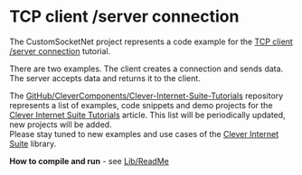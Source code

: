 # TCP client /server connection

The CustomSocketNet project represents a code example for the [TCP client /server connection](https://www.clevercomponents.com/portal/kb/a66/tcp-client-server-connection.aspx) tutorial.   

There are two examples. The client creates a connection and sends data. The server accepts data and returns it to the client.   

The [GitHub/CleverComponents/Clever-Internet-Suite-Tutorials](https://github.com/CleverComponents/Clever-Internet-Suite-Tutorials) repository represents a list of examples, code snippets and demo projects for the [Clever Internet Suite Tutorials](https://www.clevercomponents.com/articles/article035/) article. This list will be periodically updated, new projects will be added.   
Please stay tuned to new examples and use cases of the [Clever Internet Suite](https://www.clevercomponents.com/products/inetsuite/) library.

**How to compile and run** - see [Lib/ReadMe](./Lib/ReadMe.md)   
